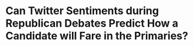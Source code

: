 # Can Twitter Sentiments during Republican Debates Predict How a Candidate will Fare in the Primaries?